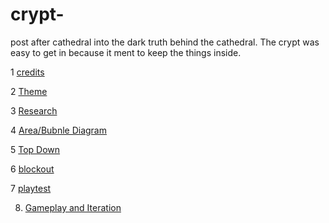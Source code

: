 # crypt-
post after cathedral into the dark truth behind the cathedral. The crypt was easy to get in because it ment to keep the things inside.

1 [credits](https://github.com/Triplethreat36/crypt-/blob/main/Credits.md)
 
2 [Theme](https://github.com/Triplethreat36/crypt-/blob/main/theme.md)

3 [Research](https://github.com/Triplethreat36/crypt-/blob/main/Research.md)

4 [Area/Bubnle Diagram](https://github.com/Triplethreat36/crypt-/blob/main/areas%20and%20Bubble%20diagram.md)

5 [Top Down](https://github.com/Triplethreat36/crypt-/blob/main/TopDown.md)

6 [blockout](https://github.com/Triplethreat36/crypt-/blob/main/blockout.md)

7 [playtest](https://github.com/Triplethreat36/crypt-/blob/main/playtest.md)

8. [Gameplay and Iteration](https://github.com/Triplethreat36/crypt-/blob/main/Gameplay%20and%20Iteration.md)
